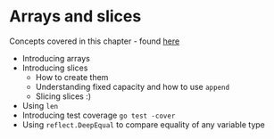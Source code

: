 # Arrays and slices

Concepts covered in this chapter - found [here](https://quii.gitbook.io/learn-go-with-tests/go-fundamentals/arrays-and-slices)
- Introducing arrays
- Introducing slices
  - How to create them
  - Understanding fixed capacity and how to use `append`
  - Slicing slices :)
- Using `len`
- Introducing test coverage `go test -cover`
- Using `reflect.DeepEqual` to compare equality of any variable type
